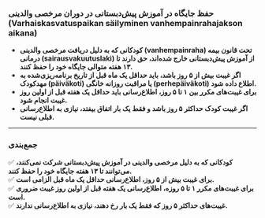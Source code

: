 ### **حفظ جایگاه در آموزش پیش‌دبستانی در دوران مرخصی والدینی (Varhaiskasvatuspaikan säilyminen vanhempainrahajakson aikana)**  

- **کودکانی که به دلیل دریافت مرخصی والدینی (vanhempainraha) تحت قانون بیمه درمانی (sairausvakuutuslaki) از آموزش پیش‌دبستانی خارج شده‌اند، حق دارند تا ۱۳ هفته متوالی جایگاه خود را حفظ کنند.**  
- **اگر غیبت بیش از ۵ روز باشد، باید حداقل یک ماه قبل از تاریخ برنامه‌ریزی‌شده به مهدکودک (päiväkoti) یا مراقبت روزانه خانگی (perhepäiväkoti) اطلاع داده شود.**  
- **برای غیبت‌های مکرر بین ۱ تا ۵ روز، اطلاع‌رسانی باید حداقل یک هفته قبل از اولین روز غیبت انجام شود.**  
- **اگر غیبت کودک حداکثر ۵ روز باشد و فقط یک بار اتفاق بیفتد، نیازی به اطلاع‌رسانی قبلی نیست.**  

---

### **جمع‌بندی**  
✅ **کودکانی که به دلیل مرخصی والدینی در آموزش پیش‌دبستانی شرکت نمی‌کنند، می‌توانند تا ۱۳ هفته جایگاه خود را حفظ کنند.**  
✅ **برای غیبت بیش از ۵ روز، اطلاع‌رسانی حداقل یک ماه قبل الزامی است.**  
✅ **برای غیبت‌های مکرر ۱ تا ۵ روزه، اطلاع‌رسانی یک هفته قبل از اولین روز غیبت ضروری است.**  
✅ **غیبت‌های حداکثر ۵ روز که فقط یک بار رخ دهند، نیازی به اطلاع‌رسانی ندارند.**